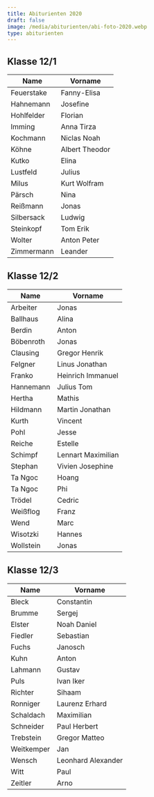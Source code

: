 ```yaml
---
title: Abiturienten 2020
draft: false
image: /media/abiturienten/abi-foto-2020.webp
type: abiturienten
---
```

## Klasse 12/1

|**Name**|**Vorname**|
|---|---|
|Feuerstake|Fanny-Elisa|
|Hahnemann|Josefine|
|Hohlfelder|Florian|
|Imming|Anna Tirza|
|Kochmann|Niclas Noah|
|Köhne|Albert Theodor|
|Kutko|Elina|
|Lustfeld|Julius|
|Milus|Kurt Wolfram|
|Pärsch|Nina|
|Reißmann|Jonas|
|Silbersack|Ludwig|
|Steinkopf|Tom Erik|
|Wolter|Anton Peter|
|Zimmermann|Leander|

## Klasse 12/2

|**Name**|**Vorname**|
|---|---|
|Arbeiter|Jonas|
|Ballhaus|Alina|
|Berdin|Anton|
|Böbenroth|Jonas|
|Clausing|Gregor Henrik|
|Felgner|Linus Jonathan|
|Franko|Heinrich Immanuel|
|Hannemann|Julius Tom|
|Hertha|Mathis|
|Hildmann|Martin Jonathan|
|Kurth|Vincent|
|Pohl|Jesse|
|Reiche|Estelle|
|Schimpf|Lennart Maximilian|
|Stephan|Vivien Josephine|
|Ta Ngoc|Hoang|
|Ta Ngoc|Phi|
|Trödel|Cedric|
|Weißflog|Franz|
|Wend|Marc|
|Wisotzki|Hannes|
|Wollstein|Jonas|

## Klasse 12/3

|**Name**|**Vorname**|
|---|---|
|Bleck|Constantin|
|Brumme|Sergej|
|Elster|Noah Daniel|
|Fiedler|Sebastian|
|Fuchs|Janosch|
|Kuhn|Anton|
|Lahmann|Gustav|
|Puls|Ivan Iker|
|Richter|Sihaam|
|Ronniger|Laurenz Erhard|
|Schaldach|Maximilian|
|Schneider|Paul Herbert|
|Trebstein|Gregor Matteo|
|Weitkemper|Jan|
|Wensch|Leonhard Alexander|
|Witt|Paul|
|Zeitler|Arno|




